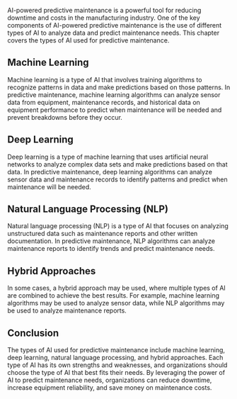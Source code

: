 
AI-powered predictive maintenance is a powerful tool for reducing downtime and costs in the manufacturing industry. One of the key components of AI-powered predictive maintenance is the use of different types of AI to analyze data and predict maintenance needs. This chapter covers the types of AI used for predictive maintenance.

Machine Learning
----------------

Machine learning is a type of AI that involves training algorithms to recognize patterns in data and make predictions based on those patterns. In predictive maintenance, machine learning algorithms can analyze sensor data from equipment, maintenance records, and historical data on equipment performance to predict when maintenance will be needed and prevent breakdowns before they occur.

Deep Learning
-------------

Deep learning is a type of machine learning that uses artificial neural networks to analyze complex data sets and make predictions based on that data. In predictive maintenance, deep learning algorithms can analyze sensor data and maintenance records to identify patterns and predict when maintenance will be needed.

Natural Language Processing (NLP)
---------------------------------

Natural language processing (NLP) is a type of AI that focuses on analyzing unstructured data such as maintenance reports and other written documentation. In predictive maintenance, NLP algorithms can analyze maintenance reports to identify trends and predict maintenance needs.

Hybrid Approaches
-----------------

In some cases, a hybrid approach may be used, where multiple types of AI are combined to achieve the best results. For example, machine learning algorithms may be used to analyze sensor data, while NLP algorithms may be used to analyze maintenance reports.

Conclusion
----------

The types of AI used for predictive maintenance include machine learning, deep learning, natural language processing, and hybrid approaches. Each type of AI has its own strengths and weaknesses, and organizations should choose the type of AI that best fits their needs. By leveraging the power of AI to predict maintenance needs, organizations can reduce downtime, increase equipment reliability, and save money on maintenance costs.

